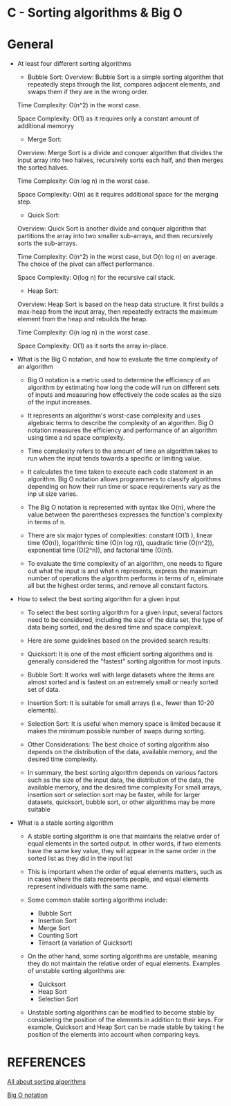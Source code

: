 # C - Sorting algorithms & Big O

# General
* At least four different sorting algorithms
  * Bubble Sort:
  Overview: Bubble Sort is a simple sorting algorithm that repeatedly steps through the list, compares adjacent elements, and swaps them if they are in the wrong order.

  Time Complexity: O(n^2) in the worst case.

  Space Complexity: O(1) as it requires only a constant amount of additional memoryy

  * Merge Sort:

  Overview: Merge Sort is a divide and conquer algorithm that divides the input array into two halves, recursively sorts each half, and then merges the sorted halves.

  Time Complexity: O(n log n) in the worst case.

  Space Complexity: O(n) as it requires additional space for the merging step.

  * Quick Sort:

  Overview: Quick Sort is another divide and conquer algorithm that partitions the array into two smaller sub-arrays, and then recursively sorts the sub-arrays.

  Time Complexity: O(n^2) in the worst case, but O(n log n) on average. The choice of the pivot can affect performance.

  Space Complexity: O(log n) for the recursive call stack.

  * Heap Sort:

  Overview: Heap Sort is based on the heap data structure. It first builds a max-heap from the input array, then repeatedly extracts the maximum element from the heap and rebuilds the heap.

  Time Complexity: O(n log n) in the worst case.

  Space Complexity: O(1) as it sorts the array in-place.


* What is the Big O notation, and how to evaluate the time complexity of an algorithm
  * Big O notation is a metric used to determine the efficiency of an algorithm by estimating how long the code will run on different sets of inputs and measuring how effectively the code scales as the size     of the input increases. 

  * It represents an algorithm's worst-case complexity and uses algebraic terms to describe the complexity of an algorithm. Big O notation measures the efficiency and performance of an algorithm using time a    nd space complexity. 

  * Time complexity refers to the amount of time an algorithm takes to run when the input tends towards a specific or limiting value. 

  * It calculates the time taken to execute each code statement in an algorithm. Big O notation allows programmers to classify algorithms depending on how their run time or space requirements vary as the inp    ut size varies.

  * The Big O notation is represented with syntax like O(n), where the value between the parentheses expresses the function's complexity in terms of n.

  * There are six major types of complexities: constant (O(1)  ), linear time (O(n)), logarithmic time (O(n log n)), quadratic time (O(n^2)), exponential time (O(2^n)), and factorial time (O(n!).

  * To evaluate the time complexity of an algorithm, one needs to figure out what the input is and what n represents, express the maximum number of operations the algorithm performs in terms of n, eliminate     all but the highest order terms, and remove all constant factors.
* How to select the best sorting algorithm for a given input
  * To select the best sorting algorithm for a given input, several factors need to be considered, including the size of the data set, the type of data being sorted, and the desired time and space complexit.

  * Here are some guidelines based on the provided search results:
  
  * Quicksort: It is one of the most efficient sorting algorithms and is generally considered the "fastest" sorting algorithm for most inputs.

  * Bubble Sort: It works well with large datasets where the items are almost sorted and is fastest on an extremely small or nearly sorted set of data.
  
  * Insertion Sort: It is suitable for small arrays (i.e., fewer than 10-20 elements).
  
  * Selection Sort: It is useful when memory space is limited because it makes the minimum possible number of swaps during sorting.
 
  * Other Considerations: The best choice of sorting algorithm also depends on the distribution of the data, available memory, and the desired time complexity.

  * In summary, the best sorting algorithm depends on various factors such as the size of the input data, the distribution of the data, the available memory, and the desired time complexity
    For small arrays, insertion sort or selection sort may be faster, while for larger datasets, quicksort, bubble sort, or other algorithms may be more suitable

* What is a stable sorting algorithm
  * A stable sorting algorithm is one that maintains the relative order of equal elements in the sorted output. In other words, if two elements have the same key value, they will appear in the same order in     the sorted list as they did in the input list
  
  * This is important when the order of equal elements matters, such as in cases where the data represents people, and equal elements represent individuals with the same name.
    
  * Some common stable sorting algorithms include:
    * Bubble Sort
    * Insertion Sort
    * Merge Sort
    * Counting Sort
    * Timsort (a variation of Quicksort)

  * On the other hand, some sorting algorithms are unstable, meaning they do not maintain the relative order of equal elements. Examples of unstable sorting algorithms are:
    * Quicksort
    * Heap Sort
    * Selection Sort

  * Unstable sorting algorithms can be modified to become stable by considering the position of the elements in addition to their keys. For example, Quicksort and Heap Sort can be made stable by taking t        he position of the elements into account when comparing keys.

# REFERENCES

[All about sorting algorithms](https://intranet.alxswe.com/rltoken/21X_eaj5RGcLIL9mZv2sqw)

[Big O notation](https://intranet.alxswe.com/rltoken/WRvrE2BaNVQFssHiUATTrw)


